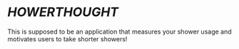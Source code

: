 # $HOWER THOUGHT$

This is supposed to be an application that measures your shower usage and motivates users to take shorter showers!
